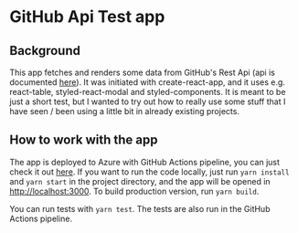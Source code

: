 # GitHub Api Test app

## Background

This app fetches and renders some data from GitHub's Rest Api (api is documented [here](https://docs.github.com/en/free-pro-team@latest/rest)). It was initiated with create-react-app, and it uses e.g. react-table, styled-react-modal and styled-components. It is meant to be just a short test, but I wanted to try out how to really use some stuff that I have seen / been using a little bit in already existing projects.

## How to work with the app

The app is deployed to Azure with GitHub Actions pipeline, you can just check it out [here](https://githubapistorage.z6.web.core.windows.net/).
If you want to run the code locally, just run `yarn install` and `yarn start` in the project directory, and the app will be opened in [http://localhost:3000](http://localhost:3000). To build production version, run `yarn build`.

You can run tests with `yarn test`. The tests are also run in the GitHub Actions pipeline.
